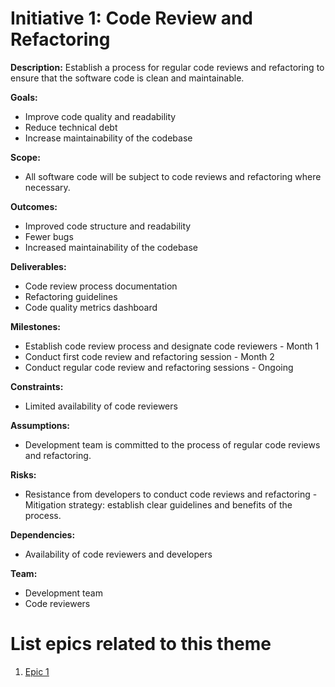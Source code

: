 # Initiative 1: Code Review and Refactoring
**Description:** Establish a process for regular code reviews and refactoring to ensure that the software code is clean and maintainable.

**Goals:**
- Improve code quality and readability
- Reduce technical debt
- Increase maintainability of the codebase

**Scope:**
- All software code will be subject to code reviews and refactoring where necessary.

**Outcomes:**
- Improved code structure and readability
- Fewer bugs
- Increased maintainability of the codebase

**Deliverables:**
- Code review process documentation
- Refactoring guidelines
- Code quality metrics dashboard

**Milestones:**
- Establish code review process and designate code reviewers - Month 1
- Conduct first code review and refactoring session - Month 2
- Conduct regular code review and refactoring sessions - Ongoing

**Constraints:**
- Limited availability of code reviewers

**Assumptions:**
- Development team is committed to the process of regular code reviews and refactoring.

**Risks:**
- Resistance from developers to conduct code reviews and refactoring - Mitigation strategy: establish clear guidelines and benefits of the process.

**Dependencies:**
- Availability of code reviewers and developers

**Team:**
- Development team
- Code reviewers

# List epics related to this theme
1. [Epic 1](documentation/templates/theme/initiatives/epics/epic_template.md)
